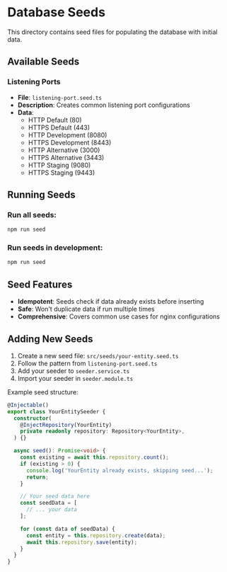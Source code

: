 # Database Seeds

This directory contains seed files for populating the database with initial data.

## Available Seeds

### Listening Ports
- **File**: `listening-port.seed.ts`
- **Description**: Creates common listening port configurations
- **Data**: 
  - HTTP Default (80)
  - HTTPS Default (443)
  - HTTP Development (8080)
  - HTTPS Development (8443)
  - HTTP Alternative (3000)
  - HTTPS Alternative (3443)
  - HTTP Staging (9080)
  - HTTPS Staging (9443)

## Running Seeds

### Run all seeds:
```bash
npm run seed
```

### Run seeds in development:
```bash
npm run seed
```

## Seed Features

- **Idempotent**: Seeds check if data already exists before inserting
- **Safe**: Won't duplicate data if run multiple times
- **Comprehensive**: Covers common use cases for nginx configurations

## Adding New Seeds

1. Create a new seed file: `src/seeds/your-entity.seed.ts`
2. Follow the pattern from `listening-port.seed.ts`
3. Add your seeder to `seeder.service.ts`
4. Import your seeder in `seeder.module.ts`

Example seed structure:
```typescript
@Injectable()
export class YourEntitySeeder {
  constructor(
    @InjectRepository(YourEntity)
    private readonly repository: Repository<YourEntity>,
  ) {}

  async seed(): Promise<void> {
    const existing = await this.repository.count();
    if (existing > 0) {
      console.log('YourEntity already exists, skipping seed...');
      return;
    }

    // Your seed data here
    const seedData = [
      // ... your data
    ];

    for (const data of seedData) {
      const entity = this.repository.create(data);
      await this.repository.save(entity);
    }
  }
}
```